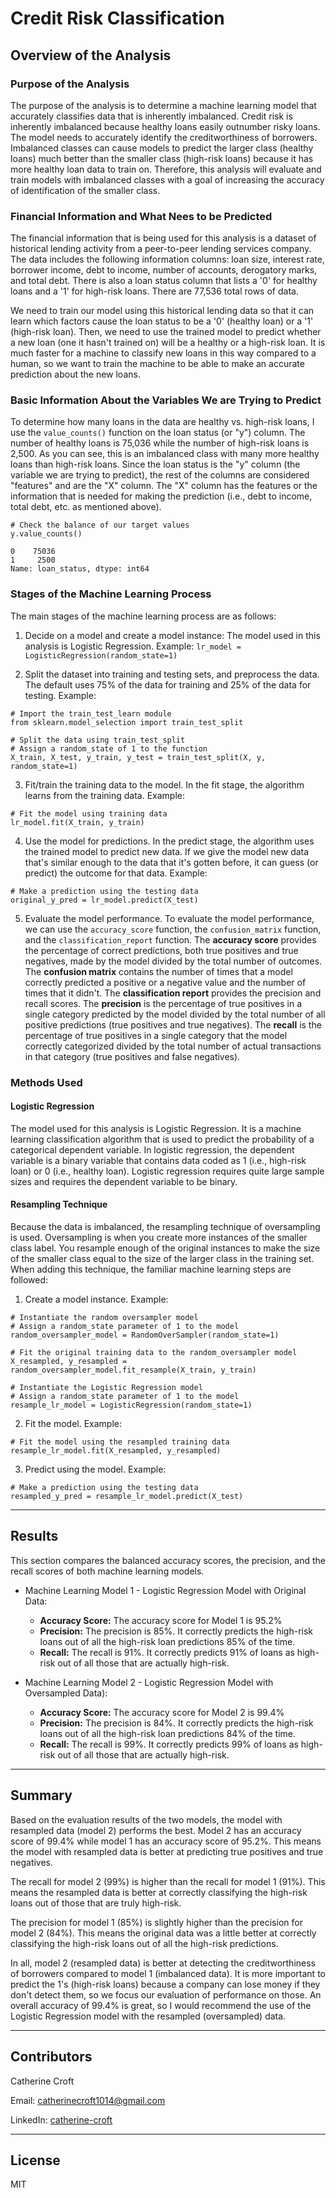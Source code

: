 # Credit Risk Classification 

## Overview of the Analysis

### Purpose of the Analysis
The purpose of the analysis is to determine a machine learning model that accurately classifies data that is inherently imbalanced. Credit risk is inherently imbalanced because healthy loans easily outnumber risky loans. The model needs to accurately identify the creditworthiness of borrowers. Imbalanced classes can cause models to predict the larger class (healthy loans) much better than the smaller class (high-risk loans) because it has more healthy loan data to train on. Therefore, this analysis will evaluate and train models with imbalanced classes with a goal of increasing the accuracy of identification of the smaller class. 

### Financial Information and What Nees to be Predicted
The financial information that is being used for this analysis is a dataset of historical lending activity from a peer-to-peer lending services company. The data includes the following information columns: loan size, interest rate, borrower income, debt to income, number of accounts, derogatory marks, and total debt. There is also a loan status column that lists a '0' for healthy loans and a '1' for high-risk loans. There are 77,536 total rows of data. 

We need to train our model using this historical lending data so that it can learn which factors cause the loan status to be a '0' (healthy loan) or a '1' (high-risk loan). Then, we need to use the trained model to predict whether a new loan (one it hasn't trained on) will be a healthy or a high-risk loan. It is much faster for a machine to classify new loans in this way compared to a human, so we want to train the machine to be able to make an accurate prediction about the new loans.   

### Basic Information About the Variables We are Trying to Predict 
To determine how many loans in the data are healthy vs. high-risk loans, I use the ```value_counts()``` function on the loan status (or "y") column. The number of healthy loans is 75,036 while the number of high-risk loans is 2,500. As you can see, this is an imbalanced class with many more healthy loans than high-risk loans. Since the loan status is the "y" column (the variable we are trying to predict), the rest of the columns are considered "features" and are the "X" column. The "X" column has the features or the information that is needed for making the prediction (i.e., debt to income, total debt, etc. as mentioned above). 

``` 
# Check the balance of our target values
y.value_counts()

0    75036
1     2500
Name: loan_status, dtype: int64
```

### Stages of the Machine Learning Process
The main stages of the machine learning process are as follows:
1. Decide on a model and create a model instance: The model used in this analysis is Logistic Regression.
Example:
```lr_model = LogisticRegression(random_state=1)```

2. Split the dataset into training and testing sets, and preprocess the data. The default uses 75% of the data for training and 25% of the data for testing. 
Example:
```
# Import the train_test_learn module
from sklearn.model_selection import train_test_split

# Split the data using train_test_split
# Assign a random_state of 1 to the function
X_train, X_test, y_train, y_test = train_test_split(X, y, random_state=1)
```

3. Fit/train the training data to the model. In the fit stage, the algorithm learns from the training data. 
Example:
```
# Fit the model using training data
lr_model.fit(X_train, y_train)
```

4. Use the model for predictions. In the predict stage, the algorithm uses the trained model to predict new data. If we give the model new data that's similar enough to the data that it's gotten before, it can guess (or predict) the outcome for that data.
Example:
```
# Make a prediction using the testing data
original_y_pred = lr_model.predict(X_test)
```

5. Evaluate the model performance. To evaluate the model performance, we can use the `accuracy_score` function, the `confusion_matrix` function, and the `classification_report` function. The **accuracy score** provides the percentage of correct predictions, both true positives and true negatives, made by the model divided by the total number of outcomes. The **confusion matrix** contains the number of times that a model correctly predicted a positive or a negative value and the number of times that it didn't. The **classification report** provides the precision and recall scores. The **precision** is the percentage of true positives in a single category predicted by the model divided by the total number of all positive predictions (true positives and true negatives). The **recall** is the percentage of true positives in a single category that the model correctly categorized divided by the total number of actual transactions in that category (true positives and false negatives). 

### Methods Used
#### Logistic Regression
The model used for this analysis is Logistic Regression. It is a machine learning classification algorithm that is used to predict the probability of a categorical dependent variable. In logistic regression, the dependent variable is a binary variable that contains data coded as 1 (i.e., high-risk loan) or 0 (i.e., healthy loan). Logistic regression requires quite large sample sizes and requires the dependent variable to be binary.

#### Resampling Technique 
Because the data is imbalanced, the resampling technique of oversampling is used. Oversampling is when you create more instances of the smaller class label. You resample enough of the original instances to make the size of the smaller class equal to the size of the larger class in the training set. When adding this technique, the familiar machine learning steps are followed:
1. Create a model instance.
Example:
```
# Instantiate the random oversampler model
# Assign a random_state parameter of 1 to the model
random_oversampler_model = RandomOverSampler(random_state=1)

# Fit the original training data to the random_oversampler model
X_resampled, y_resampled = random_oversampler_model.fit_resample(X_train, y_train)

# Instantiate the Logistic Regression model
# Assign a random_state parameter of 1 to the model
resample_lr_model = LogisticRegression(random_state=1)
```
2. Fit the model. 
Example:
```
# Fit the model using the resampled training data
resample_lr_model.fit(X_resampled, y_resampled)
```
3. Predict using the model.
Example:
```
# Make a prediction using the testing data
resampled_y_pred = resample_lr_model.predict(X_test)
```

---

## Results

This section compares the balanced accuracy scores, the precision, and the recall scores of both machine learning models.

* Machine Learning Model 1 - Logistic Regression Model with Original Data:
  * **Accuracy Score:** The accuracy score for Model 1 is 95.2% 
  * **Precision:** The precision is 85%. It correctly predicts the high-risk loans out of all the high-risk loan predictions 85% of the time.
  * **Recall:** The recall is 91%. It correctly predicts 91% of loans as high-risk out of all those that are actually high-risk. 

* Machine Learning Model 2 - Logistic Regression Model with Oversampled Data):
  * **Accuracy Score:** The accuracy score for Model 2 is 99.4% 
  * **Precision:** The precision is 84%. It correctly predicts the high-risk loans out of all the high-risk loan predictions 84% of the time.
  * **Recall:** The recall is 99%. It correctly predicts 99% of loans as high-risk out of all those that are actually high-risk. 

---

## Summary
Based on the evaluation results of the two models, the model with resampled data (model 2) performs the best. Model 2 has an accuracy score of 99.4% while model 1 has an accuracy score of 95.2%. This means the model with resampled data is better at predicting true positives and true negatives. 

The recall for model 2 (99%) is higher than the recall for model 1 (91%). This means the resampled data is better at correctly classifying the high-risk loans out of those that are truly high-risk.  

The precision for model 1 (85%) is slightly higher than the precision for model 2 (84%). This means the original data was a little better at correctly classifying the high-risk loans out of all the high-risk predictions.

In all, model 2 (resampled data) is better at detecting the creditworthiness of borrowers compared to model 1 (imbalanced data). It is more important to predict the 1's (high-risk loans) because a company can lose money if they don't detect them, so we focus our evaluation of performance on those. An overall accuracy of 99.4% is great, so I would recommend the use of the Logistic Regression model with the resampled (oversampled) data.  

---

## Contributors 
Catherine Croft

Email: catherinecroft1014@gmail.com

LinkedIn: [catherine-croft](https://www.linkedin.com/in/catherine-croft-4715481aa/)

---

## License 
MIT